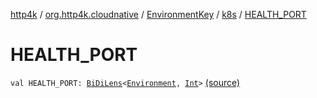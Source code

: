 [http4k](../../../index.md) / [org.http4k.cloudnative](../../index.md) / [EnvironmentKey](../index.md) / [k8s](index.md) / [HEALTH_PORT](./-h-e-a-l-t-h_-p-o-r-t.md)

# HEALTH_PORT

`val HEALTH_PORT: `[`BiDiLens`](../../../org.http4k.lens/-bi-di-lens/index.md)`<`[`Environment`](../../-environment/index.md)`, `[`Int`](https://kotlinlang.org/api/latest/jvm/stdlib/kotlin/-int/index.html)`>` [(source)](https://github.com/http4k/http4k/blob/master/http4k-cloudnative/src/main/kotlin/org/http4k/cloudnative/Environment.kt#L37)